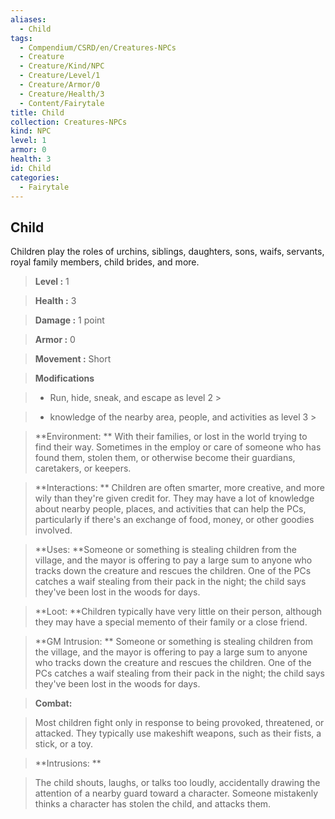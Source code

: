 ```yaml
---
aliases:
  - Child
tags:
  - Compendium/CSRD/en/Creatures-NPCs
  - Creature
  - Creature/Kind/NPC
  - Creature/Level/1
  - Creature/Armor/0
  - Creature/Health/3
  - Content/Fairytale
title: Child
collection: Creatures-NPCs
kind: NPC
level: 1
armor: 0
health: 3
id: Child
categories:
  - Fairytale
---
```

## Child    
Children play the roles of urchins, siblings, daughters, sons, waifs, servants, royal family members, child brides, and more.    
  
    
> **Level :** 1    
> **Health :** 3    
> **Damage :** 1 point    
> **Armor :** 0    
> **Movement :** Short    
> **Modifications**    
>- Run, hide, sneak, and escape as level 2 >  
>    
>- knowledge of the nearby area, people, and activities as level 3 >  
>    
> **Environment: ** With their families, or lost in the world trying to find their way. Sometimes in the employ or care of someone who has found them, stolen them, or otherwise become their guardians, caretakers, or keepers.    
> **Interactions: ** Children are often smarter, more creative, and more wily than they're given credit for. They may have a lot of knowledge about nearby people, places, and activities that can help the PCs, particularly if there's an exchange of food, money, or other goodies involved.    
> **Uses: **Someone or something is stealing children from the village, and the mayor is offering to pay a large sum to anyone who tracks down the creature and rescues the children. One of the PCs catches a waif stealing from their pack in the night; the child says they've been lost in the woods for days.    
> **Loot: **Children typically have very little on their person, although they may have a special memento of their family or a close friend.    
> **GM Intrusion: ** Someone or something is stealing children from the village, and the mayor is offering to pay a large sum to anyone who tracks down the creature and rescues the children. One of the PCs catches a waif stealing from their pack in the night; the child says they've been lost in the woods for days.    
  
> **Combat:**   
> Most children fight only in response to being provoked, threatened, or attacked. They typically use makeshift weapons, such as their fists, a stick, or a toy.    
    
  
> **Intrusions: **   
> The child shouts, laughs, or talks too loudly, accidentally drawing the attention of a nearby guard toward a character. Someone mistakenly thinks a character has stolen the child, and attacks them.    
